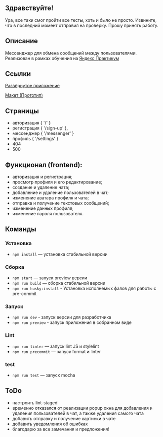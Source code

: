 ## Здравствуйте!
Ура, все таки смог пройти все тесты, хоть и было не просто. Извините, что в последний момент отправил на проверку. Прошу принять работу.

## Описание
Мессенджер для обмена сообщений между пользователями. Реализован в рамках обучения на [Яндекс.Практикум](https://practicum.yandex.ru/)

## Ссылки
[Развёрнутое приложение](https://ratanov-sprint3.netlify.app/)

[Макет (Прототип)](https://www.figma.com/file/jF5fFFzgGOxQeB4CmKWTiE/Chat_external_link?type=design&node-id=0-1&mode=design&t=VHAhC8SYMZvrH8J0-0)

## Страницы
- авторизация { '/' }
- регистрация { '/sign-up' },
- мессенджер { '/messenger' }
- профиль { '/settings' }
- 404
- 500

## Функционал (frontend):
- авторизация и регистрация;
- просмотр профиля и его редактирование;
- создание и удаление чата;
- добавление и удаление пользователей в чат;
- изменение аватара профиля и чата;
- отправка и получение текстовых сообщений;
- изменение данных профиля;
- изменение пароля пользователя.

## Команды

### Установка

- `npm install` — установка стабильной версии

### Сборка

- `npm start` — запуск preview версии 
- `npm run build` — сборка стабильной версии
- `npm run husky:install` - Установка исполнемых фалов для работы с pre-commit

### Запуск

- `npm run dev` - запуск версии для разработчика
- `npm run preview` - запуск приложения в собранном виде

### Lint

- `npm run linter` — запуск lint JS и stylelint
- `npm run precommit` — запуск format и linter

### test
- `npm run test` — запуск mocha

## ToDo
- настроить lint-staged
- временно отказался от реализации popup окна для добавления и удаления пользователей в чат, а также удаления самого чата
- добавить отправку и получение картинки в чате
- добавить уведомления об ошибках
- благодарю за все замечания и предложения!

